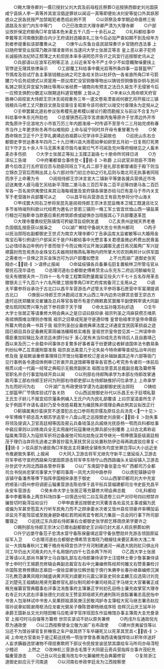 <!-- { "loadSidebar": true } -->
　　○赐大理寺卿刘一儒已授封父刘大宾及前母程氏祭葬○巡按狭西御史刘光国获咸宁县妖人李一真等并其宣淫倡逆罪状以闻诏一真等即便处决刘安等徙口外其妖邪惑众之民各抚按严加禁戢犯者悉炤此例不贳
　　○以郊祭及幸学期迫命亟修三街道路及东安门内东中等门
　　○己巳改南京大理寺卿严清为大理寺卿
　　○户部议改折保定府额角□羊宣镇本色米麦五千八百一十余石从之
　　○礼科都给事中李戴等言河南缴到勘合内少王府请封选婚丧礼三张今后必加严查如期不到及经年方到者参提重拟该部覆奏从之
　　○庚午山东鱼台县民屈琛奏讦乡官随府违法事  上曰随府曾受业屈琛乃敢非理凌害师长当逮问大学士张居正等言  皇上恶以弟子犯师长诚振扬法纪矫正颓薄之大机但民本率多诬罔恐开告讦之风宜行巡按御史讯从之
　　○兵部请以庄浪军石明等正法  上曰近来军令不严士卒少不如意輙聚噪要挟上官悖逆无理其依律枭示
　　○工部覆工科给事中戴光启等所条四事一监督盔甲厂节慎库及验试厅各主事皆钱粮出纳之司乞各给关防以杜奸伪一各省直所角□羊弓箭腰刀今后务炤颁式以资寔用一原议库贮没官铜像等物出以铸钱但铜像皆杂铜与民间私铸之铜无异宜留为铸灶等用以省经费一铺商向有预支之法日久毙生不无侵冒今后一应预支俱酌分数定以限期送科道官稽察  上皆从之
　　○辛未以久雨命顺天府官致祷○阅视宣大侍郎王宗沐言阅视重务三年一遣文卷易湮查阅何据乞将开报过三镇钱粮兵马修工丈尺数目文册及驳查往复昭案令该司收贮以竣交付查理永为定规从之
　　○壬申罢冀北道右参议张希稷先是希稷以被论行勘而勘报又与前议不合复为户科给事中朱东光所劾也
　　○总督狭西石茂华言虏酋丙兔等原许于甘肃边外开市宾兔原许于庄浪地方小市皆万历三年内题准缘一时传调不至至今二三月始完虏称春市当作上年更求秋冬再市似难阻抑  上命与延宁同时并开毋令重冒著为令
　　○癸酉命锦衣卫正千户王学礼袭靖远伯祖爵以兄学诗卒乏嗣故也
　　○巡抚山东右佥都御史李世达奏本年四月二十九日博兴县大雨雹如拳如卵至五月初一日复雨打死男妇卞守才五十余人牛马无筭禾麦尽毁鸟雀臭烂气不可闻及兖州等府相继见之人畜禾麦亦多伤损
　　○大学士张居正等拟上玉牒正副各七十册命所司择日进
　　○方泽坛工告竣
　　○中府署都督佥事佟登＜锍-釒＞称爵  上曰武官非勋臣不淂称爵今后改正行五府官应否与勋臣同班立下礼兵二部于是礼部言都督诸臣于殿下则当立锦衣卫官后而稍出其上与六部对侍门初立亦如之行礼后则与南北司无执事者同班而序于上命著为令
　　○阅视侍郎王宗沐言宣大二镇新平等堡各援兵营俱近市场迎送夷使人疲马瘦乞另给新平淂胜二堡马各三百匹军各二百平远等四堡马各二百匹军各一百名耑供夷使往来其沿海每城堡及宣府镇各驿堡亦给马匹有差马于市内关支军于老营拨补兵部覆可从之
　　○以昌平标兵营游击王有臣充参将分守山海关
　　○甲戌罢大同右卫参将吴昆先是阅视侍郎王宗沐言昆监脩本卫城工既速且壮又多节省特竣刑科歛以代经费为邀名计至若三镇同一脩工军士皆宜优恤山西一镇盐莱行粮岂可独靳幸当款塞应乘机修筑即虏或疑惧亦当晓服其心下兵部覆遂革昆
　　○大理寺覆奏绞犯陈镇情可矜疑淂旨炤例发遣
　　○乙亥贵州逆贼天界老巷负固倡乱按臣获以报枭之
　　○以湖广郴桂守备胡大忠佥书贵州都司
　　○丙子以抚治郧阳右副都御史王世贞为南京大理寺卿○丁丑承运库太监崔敏等以大婚用金珠宝石等引例请行户部采买于是户科都给事中光懋言事关君德虽微必矜费出民膏虽公必惜顷各边年例约于昔而倍于今而议脩河议开海议蠲赈无虗日焉况属两广军兴捉襟露肘而忽焉责办金珠宝石夫器用财贿燕私等物内府所掌大司农则典邦计以供军国之需者也一旦俾之货买金珠岂可为训户部覆如懋言
　　上不允而湖广道御史张宪翔亦＜锍-釒＞请停止报闻
　　○命延绥镇各兵备兼屯田复置榆林卫所管屯官从督抚石茂华请也
　　○总理河道右佥都御史傅希贽言山东兖东二府运河额编有见役夫有徵银夫共一万四十一名今查工程繁简酌量裁留见役夫六千七十五名存用革去徵银夫三千九百六十六名所徵工银按季角□羊贮府库耑备河工支用从之
　　○调太平寨参将谷承功于古北口以昌平车营游击卢述管太平参将事石匣营中军甯潮提调古北口
　　○庚辰以侍郎王宗沐勘阅过宣大山西三年内边务功罪赏总督王崇古方逢时巡抚郑雒吴兑崔镛及总兵等官各银币有差仍赐敕嘉奖罢雁平副使韩宰谪大同副使左熙同知贾兴等为民下参将原于天于理
　　○命太监孙隆苏杭织造
　　○壬午大学士张居正等请重修大明会典从之是日诏曰朕仰承  祖宗列圣之鸿庥获缵丕绪夙夜祗惧图维治理则亦惟我  祖宗之旧章成宪是守是遵仰惟  皇曾伯祖孝宗皇帝命儒臣所纂大明会典一书其于我  祖宗列圣创业垂统典章法度之详通变宜民因革损益之迹固已纲目具存足垂彝宪苐简编浩穰精核实难我  皇祖世宗皇帝尝见其一二舛误申命儒臣重加较辑比及进览迄未颁行似于  圣心犹有未当仰成先志有待后人且自嘉靖己酉以来及历二十余载中间事体亦复繁多好事者喜于纷更建议者鲜谙国体法令数易条列纷纭甲乙互乖援附靡准我  祖宗良法美意几于沦失矣今特命卿等查炤弘治年间创修及我  皇祖敕谕重修事理择日开馆分局纂修校订差讹补辑缺漏其近年六部等衙门见行事例各令遵炤体例审订折衷开具送馆卿等督率各官悉心考究务令诸司一体前后相贯以成一代画一经常之典昭示无极庶副朕法  祖图治至意其总裁副总裁及纂修等官职名并合行事宜陆续开具以闻
　　○以刑部右侍郎陶承学为本部左侍郎改掌通政司事工部右侍郎王好问为刑部右侍郎吏部以左侍郎缺推好问位承学上  上命承学为左而好问为右
　　○升湖广左布政使徐学谟为右副都御史抚治郧阳
　　○铸给工部盔甲厂节慎库验试厅各关防
　　○山西巡按御史孙代以乐昌王长子廷堧私娶王氏生子龄儿不报宜炤宗藩条例编入王氏户内为民礼部覆请  上曰宗室滥妾所生子女于例固不许请名请封乃至令改姓易籍发为编民殊非情理会典此例其议拟改正行
　　○蓟镇属夷炒蛮挟赏不遂潜犯古北口参将苑宗儒及原任总兵汤克＜宀十见＞中军傅楫千把总高大朝苏学追至十八盘山死之巡按御史刘良弼＜锍-釒＞劾失事将领及提调入卫官高廷相等因及密云兵备钱藻总兵戚继光抚臣杨一鹗而兵科都给事中裴应章则以训练南兵全无实用废时玩寇重继光罪兵部分别覆奏  上曰古北素称岩隘属夷淂窃入为寇损军折将边备废弛可知兆姑免议其夺继光一鹗俸镌藻臣级寘廷相茂于理仍治弃将先逃者之罪首抄蛮先革抚赏另议处置秋防伊迩毋再疏虞驳应章复＜锍-釒＞驳兵部为诸臣角□羊脱且主将兼统全镇有失均宜坐罪岂淂以大小远近坐令推避致失事机  上报闻
　　○大同入卫游击将军尤继先守新平三堡延绥入卫游击将军李栋守宣府西路柴沟堡固原游击将军李东旸守山西西路偏头关延绥镇入卫游击孙世武守大同北西路各管参将事
　　○以广东南韶守备张銮佥书广西都司万全都司佥书倪尚忠掌司事掌大宁都司事周一凤充大同中路参将
　　○以虏犯镇静诏夺该镇守备潘焘等俸下指挥李国相宋承恩于御史
　　○以山西掌印都司刘大中充宣府顺圣川蔚州参将调密云辎重营游击陈伯怿于昌平标兵营福建都司佥书史臣充昌平永安车营游击
　　○癸未命大学士张居正等充纂修大明会典总裁
　　○礼科都给事中李戴等条上两京科场四事一曰慎选分较二曰互简遗卷三曰严对印号四曰预禁诈骗皆切时毙淂旨如议行
　　○甲申直隶巡按御史刘天衢言各处监兑主事或偏为民或偏为军甚至苞苴大行听军民角力而不之顾承委水次者又皆州县佐领豪弁率横加诟谇监兑不能驾驭或至脱身避卧楼舡若罔闻焉宜专敕风力集臣一员会同行事下所司部覆寝之
　　○巡抚辽东兵部右侍郎兼右佥都御史张学颜乞移荫庶弟学夔许之
　　○赐刑部左侍郎王宗沐父已赠右副都御史王训母已封大淑人郑氏祭葬如例
　　○升宁远堡守备范子忠清水营守备陈保量靖远营守备张懋勋并充游击领固原延绥军入卫
　　○总理河道右佥都御史傅希贽言南旺乃粮艘往来要区素称大浅二年议一大挑每春秋兴工輙于粮舟有碍宜仿济宁月河制建通河一闸遇大挑则舡只俱出月河工毕仍出大河用夫约九千名用银约四千七百余两下所司
　　○乙酉大学士张居正等请以礼部尚书兼学士马自强礼部左右侍郎兼侍读学士汪镗林士章少詹事兼侍读学士申时行王锡爵充修辑会典副总裁官左右中允兼编修陈经邦何雒文右赞善兼检讨许国陈思育修撰赵志皋田一俊徐显卿张位韩世能于慎行朱赓李长春孙继皋编修沉渊习孔教范谦黄凤翔刘瑊盛讷黄洪宪刘虞夔刘元震公家臣史钶余孟麟王应选简讨刘克正刘楚先王祖嫡赵用贤充纂修官礼部仪制司郎中兼司经局正字马继文大官署署正成楫充催纂官管典籍事右评事沈洧詹事府主簿兼正字何初孔目杨士廉充收掌官大理寺右寺正刘大武右评事张德化刘叔龙王赞衮郑瑶顺天府通判陈珩良酝署署丞高民怡中书舍人包渐林试中书舍人吴果顾祖源吴庚汪民敬鸿胪寺主簿程大宪马继志署丞赵应宿孙说章如铤谢用枢汤应龙崔光弼吴子像陈晋卿杨继成序班  伯辉沉云庆王延年孙承爵王国新丛文光刘瑄田畯马应乾译字官序班田东作监脩馆办事主簿周大圭充誊录官  上报可时马自强等方纂修  世宗实录诏不妨以原务兼修
　　○丙戌升左通政倪光荐为通政使
　　○以江西按察使金立敬为湖广右布政使
　　○建州贡夷留住等以沿还不为馆谷驿官复折棰笞之车户驱其侪下车卒碾死又以死革其赏具＜锍-釒＞闻  上命地方官查处于是辽蓟巡抚杨一鹗张学曾各奏海西请夷强悍佐以积年伴送奸人妄求銕器违禁诸物不得捏奏欺罔下部议令抚按宣谕惩禁其廪给车马所司亦毋淂短少稽迟
　　上然之　○改神机三营游击毛策于大同密云奇兵营指挥佥事许茂杞充辎重营游击
　　○己丑以司业戴洵改左中允兼编修充会典纂修官
　　○复除浙江道御史赵应元于河南道
　　○以河南右参政李廷龙为江西按察使
